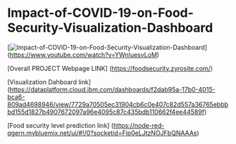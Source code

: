 # Impact-of-COVID-19-on-Food-Security-Visualization-Dashboard
[![Impact-of-COVID-19-on-Food-Security-Visualization-Dashboard](https://yt-embed.herokuapp.com/embed?v=YWnIuesvLoM)]
(https://www.youtube.com/watch?v=YWnIuesvLoM)




[Overall PROJECT Webpage LINK] (https://foodsecurity.zyrosite.com/)



[Visualization Dahboard link] (https://dataplatform.cloud.ibm.com/dashboards/f2dab95a-17b0-4015-bca6-809ad4698946/view/7729a70505ec31904cb6c0e407c82d557a36765ebbbbd155d1827b4907672097a96e4095c87c435bdb110662f4ee44589f)




[Food security level prediction link] (https://node-red-qgern.mybluemix.net/ui/#!/0?socketid=Fip0eLJtzNOJFbQNAAAs)

